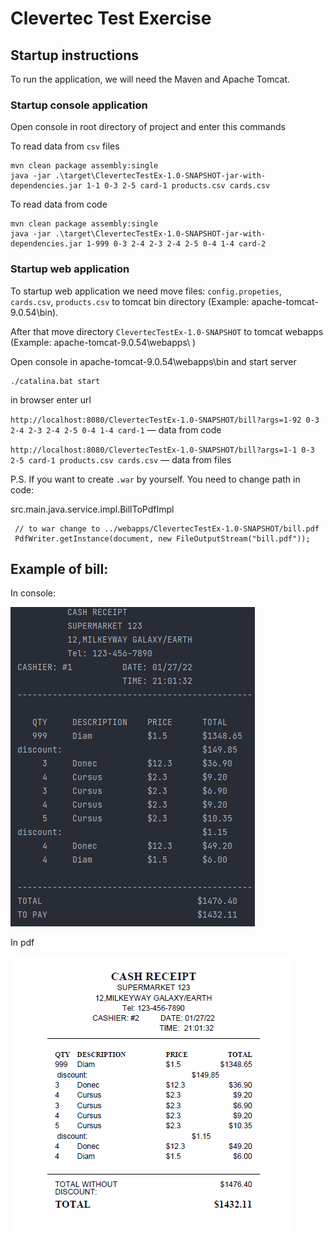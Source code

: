 # Clevertec Test Exercise 

## Startup instructions

To run the application, we will need the Maven and Apache Tomcat.

### Startup console application

Open console in root directory of project and enter this commands

To read data from `csv` files
```
mvn clean package assembly:single
java -jar .\target\ClevertecTestEx-1.0-SNAPSHOT-jar-with-dependencies.jar 1-1 0-3 2-5 card-1 products.csv cards.csv
```

To read data from code
```
mvn clean package assembly:single
java -jar .\target\ClevertecTestEx-1.0-SNAPSHOT-jar-with-dependencies.jar 1-999 0-3 2-4 2-3 2-4 2-5 0-4 1-4 card-2
```

### Startup web application 
To startup web application we need move files: `config.propeties`, `cards.csv`, `products.csv`
to tomcat bin directory (Example: apache-tomcat-9.0.54\bin\).

After that move directory `ClevertecTestEx-1.0-SNAPSHOT` to tomcat webapps
(Example: apache-tomcat-9.0.54\webapps\ )

Open console in apache-tomcat-9.0.54\webapps\bin and start server

```
./catalina.bat start
```

in browser enter url 

`http://localhost:8080/ClevertecTestEx-1.0-SNAPSHOT/bill?args=1-92 0-3 2-4 2-3 2-4 2-5 0-4 1-4 card-1`
— data from code

`http://localhost:8080/ClevertecTestEx-1.0-SNAPSHOT/bill?args=1-1 0-3 2-5 card-1 products.csv cards.csv`
— data from files


P.S. If you want to create `.war` by yourself.
You need to change path in code:

src.main.java.service.impl.BillToPdfImpl 
```
 // to war change to ../webapps/ClevertecTestEx-1.0-SNAPSHOT/bill.pdf
 PdfWriter.getInstance(document, new FileOutputStream("bill.pdf"));
```

## Example of bill:

In console:

![img.png](img.png) 

In pdf

![img_1.png](img_1.png)
